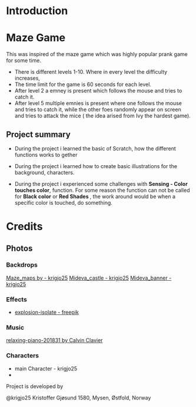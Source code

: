 #   Introduction

#   Maze Game

This was inspired of the maze game which was highly popular prank game for some time.

* There is different levels  1-10. Where in every level the difficulty increases,
* The time limit for the game is 60 seconds for each level.
* After level 2 a emney is present which follows the mouse and tries to catch it.
* After level 5 multiple emnies is present where one follows the mouse and tries to catch it, while the other foes randomly appear on screen and tries to attack the mice ( the idea arised from Ivy the hardest game).

##   Project summary

*   During the project i learned the basic of Scratch, how the different functions works to gether
*   During the project i learned how to create basic illustrations for the background, characters.

*   During the project i experienced some challenges with <b>Sensing - Color touches color</b>, function. For some reason the function can not be called for <b> Black color</b> or <b> Red Shades </b>, the work around would be when a specific color is touched, do something.


#   Credits

##  Photos

### Backdrops
[Maze_maps by - krigjo25]()
[Mideva_castle - krigjo25](https://pixabay.com/no/users/4386967/)
[Mideva_banner - krigjo25](https://pixabay.com/no/users/4386967/)

### Effects

* [explosion-isolate - freepik](https://www.freepik.com/free-psd/explosion-effect-isolated_43307930.htm#fromView=search&page=1&position=32&uuid=2a79b7b4-cba2-4862-a5ec-a925d342f48b)

### Music

[relaxing-piano-201831 by Calvin Clavier](https://pixabay.com/no/music/moderne-klassisk-relaxing-piano-201831/)

### Characters

- main Character - krigjo25
- 
Project is developed by 

@krigjo25
Kristoffer Gjøsund
1580, Mysen, Østfold, Norway